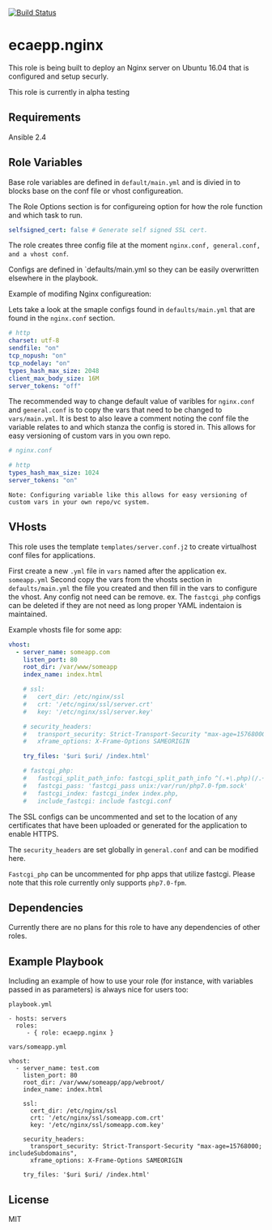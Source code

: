 [![Build Status](https://travis-ci.org/ecaepp/ansible_role_nginx.svg?branch=master)](https://travis-ci.org/ecaepp/ansible_role_nginx)

ecaepp.nginx
=========

This role is being built to deploy an Nginx server on Ubuntu 16.04 that is configured and setup securly.

This role is currently in alpha testing

Requirements
------------

Ansible 2.4

Role Variables
--------------

Base role variables are defined in `default/main.yml` and is divied in to blocks base on the conf file or vhost configureation.

The Role Options section is for configureing option for how the role function and which task to run.

```yaml
selfsigned_cert: false # Generate self signed SSL cert.
```

The role creates three config file at the moment `nginx.conf, general.conf, and a vhost conf`.

Configs are defined in `defaults/main.yml so they can be easily overwritten elsewhere in the playbook. 

Example of modifing Nginx configureation:

Lets take a look at the smaple configs found in `defaults/main.yml` that are found in the `nginx.conf` section.
```yaml
# http
charset: utf-8
sendfile: "on"
tcp_nopush: "on"
tcp_nodelay: "on"
types_hash_max_size: 2048
client_max_body_size: 16M
server_tokens: "off"
```

The recommended way to change default value of varibles for `nginx.conf` and `general.conf` is to copy the vars that need to be changed to `vars/main.yml`. It is best to also leave a comment noting the conf file the variable relates to and which stanza the config is stored in. This allows for easy versioning of custom vars in you own repo.

```yaml
# nginx.conf

# http
types_hash_max_size: 1024
server_tokens: "on"
```
```text
Note: Configuring variable like this allows for easy versioning of custom vars in your own repo/vc system.
```

VHosts
------
This role uses the template `templates/server.conf.j2` to create virtualhost conf files for applications.

First create a new `.yml` file in `vars` named after the application ex. `someapp.yml`
Second copy the vars from the vhosts section in `defaults/main.yml` the file you created and then fill in the vars to configure the vhost.
Any config not need can be remove. ex. The `fastcgi_php` configs can be deleted if they are not need as long proper YAML indentaion is maintained.

Example vhosts file for some app:
```yaml
vhost:
  - server_name: someapp.com
    listen_port: 80
    root_dir: /var/www/someapp
    index_name: index.html

    # ssl:
    #   cert_dir: /etc/nginx/ssl
    #   crt: '/etc/nginx/ssl/server.crt'
    #   key: '/etc/nginx/ssl/server.key'

    # security_headers:
    #   transport_security: Strict-Transport-Security "max-age=15768000; includeSubdomains",
    #   xframe_options: X-Frame-Options SAMEORIGIN

    try_files: '$uri $uri/ /index.html'

    # fastcgi_php:
    #   fastcgi_split_path_info: fastcgi_split_path_info ^(.+\.php)(/.+)$
    #   fastcgi_pass: 'fastcgi_pass unix:/var/run/php7.0-fpm.sock'
    #   fastcgi_index: fastcgi_index index.php,
    #   include_fastcgi: include fastcgi.conf
```
The SSL configs can be uncommented and set to the location of any certificates that have been uploaded or generated for the application to enable HTTPS.

The `security_headers` are set globally in `general.conf` and can be modified here.

`Fastcgi_php` can be uncommented for php apps that utilize fastcgi. Please note that this role currently only supports `php7.0-fpm`.

Dependencies
------------

Currently there are no plans for this role to have any dependencies of other roles.

Example Playbook
----------------

Including an example of how to use your role (for instance, with variables
passed in as parameters) is always nice for users too:
    
    playbook.yml

    - hosts: servers
      roles:
         - { role: ecaepp.nginx }

    vars/someapp.yml

    vhost:
      - server_name: test.com
        listen_port: 80
        root_dir: /var/www/someapp/app/webroot/
        index_name: index.html

        ssl:
          cert_dir: /etc/nginx/ssl
          crt: '/etc/nginx/ssl/someapp.com.crt'
          key: '/etc/nginx/ssl/someapp.com.key'

        security_headers:
          transport_security: Strict-Transport-Security "max-age=15768000; includeSubdomains",
          xframe_options: X-Frame-Options SAMEORIGIN

        try_files: '$uri $uri/ /index.html'


License
-------

MIT
